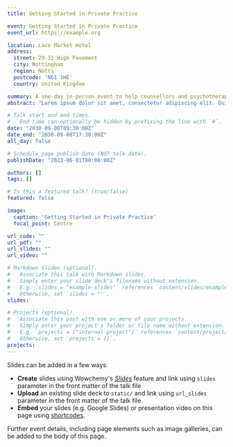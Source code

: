 ```yaml
---
title: Getting Started in Private Practice

event: Getting Started in Private Practice
event_url: https://example.org

location: Lace Market Hotel
address:
  street: 29-31 High Pavement
  city: Nottingham
  region: Notts
  postcode: 'NG1 1HE'
  country: United Kingdom

summary: A one-day in-person event to help counsellors and psychotherapists get up and running with their own private practice.
abstract: "Lorem ipsum dolor sit amet, consectetur adipiscing elit. Duis posuere tellusac convallis placerat. Proin tincidunt magna sed ex sollicitudin condimentum. Sed ac faucibus dolor, scelerisque sollicitudin nisi. Cras purus urna, suscipit quis sapien eu, pulvinar tempor diam."

# Talk start and end times.
#   End time can optionally be hidden by prefixing the line with `#`.
date: "2030-09-08T09:30:00Z"
date_end: "2030-09-08T17:30:00Z"
all_day: false

# Schedule page publish date (NOT talk date).
publishDate: "2023-06-01T00:00:00Z"

authors: []
tags: []

# Is this a featured talk? (true/false)
featured: false

image:
  caption: 'Getting Started in Private Practice'
  focal_point: Centre

url_code: ""
url_pdf: ""
url_slides: ""
url_video: ""

# Markdown Slides (optional).
#   Associate this talk with Markdown slides.
#   Simply enter your slide deck's filename without extension.
#   E.g. `slides = "example-slides"` references `content/slides/example-slides.md`.
#   Otherwise, set `slides = ""`.
slides:

# Projects (optional).
#   Associate this post with one or more of your projects.
#   Simply enter your project's folder or file name without extension.
#   E.g. `projects = ["internal-project"]` references `content/project/deep-learning/index.md`.
#   Otherwise, set `projects = []`.
projects:
---
```


Slides can be added in a few ways:

- **Create** slides using Wowchemy's [*Slides*](https://wowchemy.com/docs/managing-content/#create-slides) feature and link using `slides` parameter in the front matter of the talk file
- **Upload** an existing slide deck to `static/` and link using `url_slides` parameter in the front matter of the talk file
- **Embed** your slides (e.g. Google Slides) or presentation video on this page using [shortcodes](https://wowchemy.com/docs/writing-markdown-latex/).

Further event details, including page elements such as image galleries, can be added to the body of this page.
